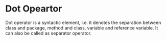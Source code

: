 # Dot Opeartor
Dot operator is a syntactic element, i.e. it denotes the separation between class and package, method and class, variable and reference variable. It can also be called as separator operator.